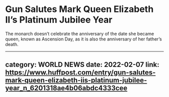 # Gun Salutes Mark Queen Elizabeth II’s Platinum Jubilee Year

The monarch doesn’t celebrate the anniversary of the date she became queen, known as Ascension Day, as it is also the anniversary of her father’s death.

---
category: WORLD NEWS
date: 2022-02-07
link: https://www.huffpost.com/entry/gun-salutes-mark-queen-elizabeth-iis-platinum-jubilee-year_n_6201318ae4b06abdc4333cee
---

